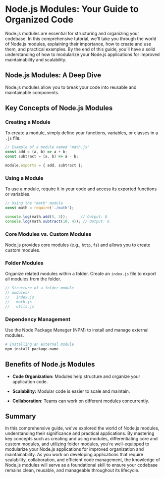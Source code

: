 # Node.js Modules: Your Guide to Organized Code

Node.js modules are essential for structuring and organizing your codebase. In this comprehensive tutorial, we'll take you through the world of Node.js modules, explaining their importance, how to create and use them, and practical examples. By the end of this guide, you'll have a solid understanding of how to modularize your Node.js applications for improved maintainability and scalability.

## Node.js Modules: A Deep Dive

Node.js modules allow you to break your code into reusable and maintainable components.

## Key Concepts of Node.js Modules

### Creating a Module

To create a module, simply define your functions, variables, or classes in a `.js` file.

```javascript
// Example of a module named "math.js"
const add = (a, b) => a + b;
const subtract = (a, b) => a - b;

module.exports = { add, subtract };
```

### Using a Module

To use a module, require it in your code and access its exported functions or variables.

```javascript
// Using the "math" module
const math = require('./math');

console.log(math.add(5, 3));      // Output: 8
console.log(math.subtract(10, 4)); // Output: 6
```

### Core Modules vs. Custom Modules

Node.js provides core modules (e.g., `http`, `fs`) and allows you to create custom modules.

### Folder Modules

Organize related modules within a folder. Create an `index.js` file to export all modules from the folder.

```javascript
// Structure of a folder module
// modules/
//   index.js
//   math.js
//   utils.js
```

### Dependency Management

Use the Node Package Manager (NPM) to install and manage external modules.

```bash
# Installing an external module
npm install package-name
```


## Benefits of Node.js Modules

- **Code Organization:** Modules help structure and organize your application code.

- **Scalability:** Modular code is easier to scale and maintain.

- **Collaboration:** Teams can work on different modules concurrently.



## Summary

In this comprehensive guide, we've explored the world of Node.js modules, understanding their significance and practical applications. By mastering key concepts such as creating and using modules, differentiating core and custom modules, and utilizing folder modules, you're well-equipped to modularize your Node.js applications for improved organization and maintainability. As you work on developing applications that require scalability, collaboration, and efficient code management, the knowledge of Node.js modules will serve as a foundational skill to ensure your codebase remains clean, reusable, and manageable throughout its lifecycle.
